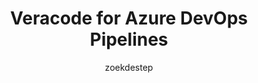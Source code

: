 ---
layout: post
repolink: "https://github.com/zoekdestep/veracode-ado-pipelines"
title: "Veracode for Azure DevOps Pipelines"
description: "Yaml files to get started with Veracode on Azure DevOps. Accompanies this [blog post](https://community.veracode.com/s/blog/user-story-how-we-set-up-veracode-in-a-large-azure-project-MCT4HNONEE55CIFA6O3ULXNUW2BI)."
author: "zoekdestep"
author-link: "https://github.com/zoekdestep/"
content-type: "azure_devops"
repo: "github"
repo_title: "Veracode for Azure DevOps Pipelines"
---